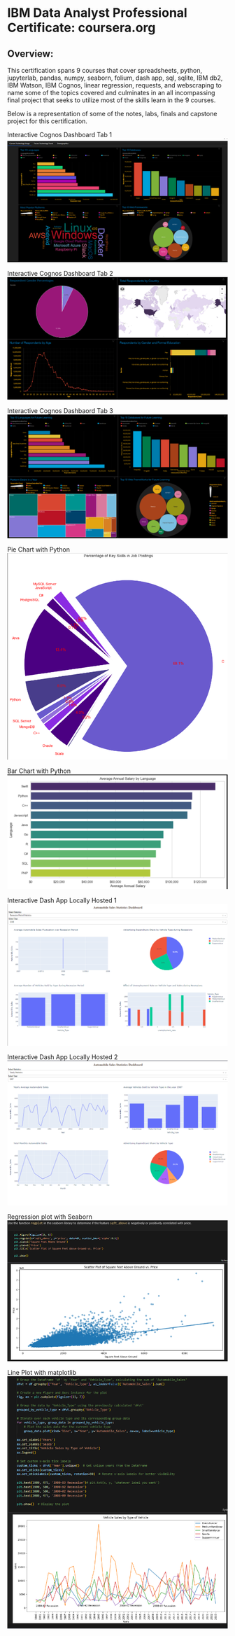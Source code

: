 # IBM Data Analyst Professional Certificate: coursera.org

## Overview:
This certification spans 9 courses that cover spreadsheets, python, jupyterlab, pandas, numpy, seaborn, folium, dash app, sql, sqlite, IBM db2, IBM Watson, IBM Cognos, linear regression, requests, and webscraping to name some of the topics covered and culminates in an all incompassing final project that seeks to utilize most of the skills learn in the 9 courses.

Below is a representation of some of the notes, labs, finals and capstone project for this certification.

Interactive Cognos Dashboard Tab 1
![Image 1](.png/full_dash_tabs.png)

Interactive Cognos Dashboard Tab 2
![Image 2](.png/New_Demographics.png)

Interactive Cognos Dashbaord Tab 3
![Image 3](.png/New_FTT.png)

Pie Chart with Python
![Image 4](.png/Key_Skills_Pie_Chart.png)

Bar Chart with Python
![Image 5](.png/Average_Annual_Salary_Bar_Chart.png)

Interactive Dash App Locally Hosted 1
![Image 6](.png/Dash_App_Interactive_1.png)

Interactive Dash App Locally Hosted 2
![Image 7](.png/Dash_App_Interactive_2.png)

Regression plot with Seaborn
![Image 8](.png/RegPlot_Seaborn.png)

Line Plot with matplotlib
![Image 9](.png/Line_Plot_with_Code.png)

